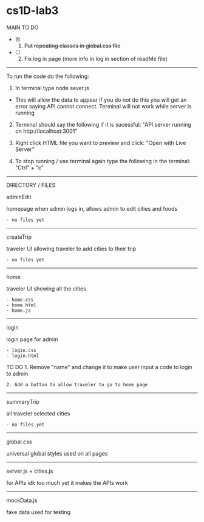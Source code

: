 # cs1D-lab3

MAIN TO DO

- [x] 1. ~~Put repeating classes in global.css file~~

- [ ] 2. Fix log in page (more info in log in section of readMe file)

- - - 

To run the code do the following:

1. In terminal type
node sever.js

* This will allow the data to appear if you do not do this you will get an error saying API cannot connect. Terminal will not work while server is running

2. Terminal should say the following if it is sucessful: 
"API server running on http://localhost:3001"

3. Right click HTML file you want to preview and click:
"Open with Live Server"

4. To stop running / use terminal again type the following in the terminal:
"Ctrl" + "c"

- - -

DIRECTORY / FILES

adminEdit

homepage when admin logs in, allows admin to edit cities and foods

    - no files yet

- - -

createTrip

traveler UI allowing traveler to add cities to their trip

    - no files yet

- - -

home

traveler UI showing all the cities

    - home.css
    - home.html
    - home.js

- - -

login

login page for admin

    - login.css
    - login.html

TO DO
    1. Remove "name" and change it to make user input a code to login to admin

    2. Add a button to allow traveler to go to home page 

- - - 

summaryTrip

all traveler selected cities

    - no files yet

- - -

global.css

universal global styles used on all pages

- - -

server.js + cities.js

for APIs idk too much yet it makes the APIs work

- - -

mockData.js

fake data used for testing
